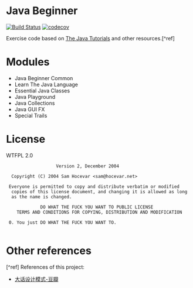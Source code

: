 # Java Beginner

[![Build Status](https://travis-ci.org/bonjourcs/java-beginner.svg?branch=master)](https://travis-ci.org/bonjourcs/java-beginner)
[![codecov](https://codecov.io/gh/bonjourcs/java-beginner/branch/master/graph/badge.svg)](https://codecov.io/gh/bonjourcs/java-beginner)

Exercise code based on [The Java Tutorials](https://docs.oracle.com/javase/tutorial/) and other resources.[^ref]


# Modules

- Java Beginner Common
- Learn The Java Language
- Essential Java Classes
- Java Playground
- Java Collections
- Java GUI FX
- Special Trails

# License

WTFPL 2.0

```
                   Version 2, December 2004
  
  Copyright (C) 2004 Sam Hocevar <sam@hocevar.net>
  
 Everyone is permitted to copy and distribute verbatim or modified
  copies of this license document, and changing it is allowed as long
  as the name is changed.
  
             DO WHAT THE FUCK YOU WANT TO PUBLIC LICENSE
    TERMS AND CONDITIONS FOR COPYING, DISTRIBUTION AND MODIFICATION
  
 0. You just DO WHAT THE FUCK YOU WANT TO.
 
```

# Other references

[^ref] References of this project:

- [大话设计模式-豆瓣](https://book.douban.com/subject/2334288/)
